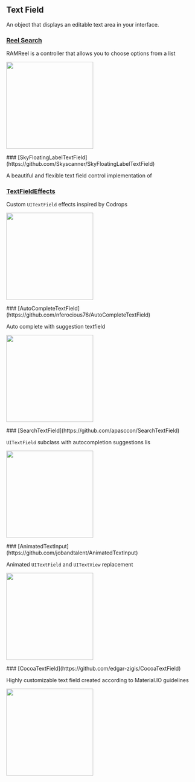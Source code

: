 ## Text Field

An object that displays an editable text area in your interface.
### [Reel Search](https://github.com/Ramotion/reel-search)

RAMReel is a controller that allows you to choose options from a list

<p float="left">
<img src="https://raw.githubusercontent.com/Ramotion/reel-search/master/reel-search.gif" width="230">
</p>### [SkyFloatingLabelTextField](https://github.com/Skyscanner/SkyFloatingLabelTextField)

A beautiful and flexible text field control implementation of

### [TextFieldEffects](https://github.com/raulriera/TextFieldEffects)

Custom `UITextField` effects inspired by Codrops

<p float="left">
<img src="https://raw.githubusercontent.com/raulriera/TextFieldEffects/master/Screenshots/Kaede.gif" width="230">
</p>### [AutoCompleteTextField](https://github.com/nferocious76/AutoCompleteTextField)

Auto complete with suggestion textfield

<p float="left">
<img src="https://cloud.githubusercontent.com/assets/6511079/16903266/0f2c58e2-4c50-11e6-827c-57b47992c9b2.gif" width="230">
</p>### [SearchTextField](https://github.com/apasccon/SearchTextField)

`UITextField` subclass with autocompletion suggestions lis

<p float="left">
<img src="https://raw.githubusercontent.com/apasccon/SearchTextField/master/Example/SearchTextField/SearchTextField_Demo.gif" width="230">
</p>### [AnimatedTextInput](https://github.com/jobandtalent/AnimatedTextInput)

Animated `UITextField` and `UITextView` replacement

<p float="left">
<img src="https://raw.githubusercontent.com/jobandtalent/AnimatedTextInput/master/Assets/general.gif" width="230">
</p>### [CocoaTextField](https://github.com/edgar-zigis/CocoaTextField)

Highly customizable text field created according to Material.IO guidelines

<p float="left">
<img src="https://raw.githubusercontent.com/edgar-zigis/CocoaTextField/master/sample-c.gif" width="230">
</p>